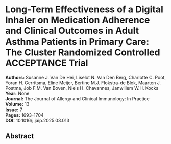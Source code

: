 # Long-Term Effectiveness of a Digital Inhaler on Medication Adherence and Clinical Outcomes in Adult Asthma Patients in Primary Care: The Cluster Randomized Controlled ACCEPTANCE Trial

**Authors:** Susanne J. Van De Hei, Liselot N. Van Den Berg, Charlotte C. Poot, Yoran H. Gerritsma, Eline Meijer, Bertine M.J. Flokstra-de Blok, Maarten J. Postma, Job F.M. Van Boven, Niels H. Chavannes, Janwillem W.H. Kocks  
**Year:** None  
**Journal:** The Journal of Allergy and Clinical Immunology: In Practice  
**Volume:** 13  
**Issue:** 7  
**Pages:** 1693-1704  
**DOI:** 10.1016/j.jaip.2025.03.013  

## Abstract


